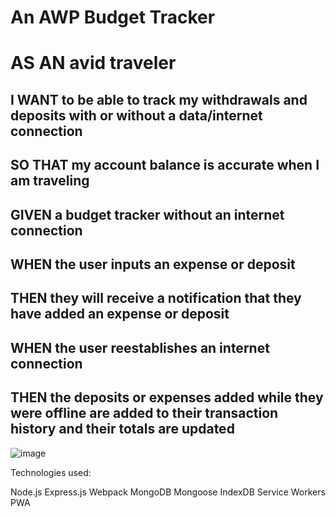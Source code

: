 # An AWP Budget Tracker 


# AS AN avid traveler
## I WANT to be able to track my withdrawals and deposits with or without a data/internet connection

## SO THAT my account balance is accurate when I am traveling 
## GIVEN a budget tracker without an internet connection

## WHEN the user inputs an expense or deposit
## THEN they will receive a notification that they have added an expense or deposit

## WHEN the user reestablishes an internet connection
## THEN the deposits or expenses added while they were offline are added to their transaction history and their totals are updated

![image](https://user-images.githubusercontent.com/96952755/179423745-46e70fae-1d2c-4bf7-8853-040ff8dcfc8d.png)


Technologies used:

Node.js
Express.js
Webpack
MongoDB
Mongoose
IndexDB
Service Workers
PWA
 
